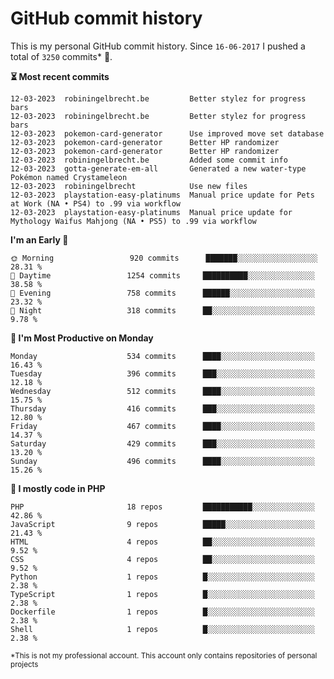 # GitHub commit history
This is my personal GitHub commit history. Since <!--START_SECTION:first-commit-date-->`16-06-2017`<!--END_SECTION:first-commit-date--> I pushed a total of <!--START_SECTION:total-commit-count-->`3250`<!--END_SECTION:total-commit-count--> commits* 🎉.

<!--START_SECTION:most-recent-commits-->
**⏳ Most recent commits**
                                        
```text
12-03-2023  robiningelbrecht.be         Better stylez for progress bars
12-03-2023  robiningelbrecht.be         Better stylez for progress bars
12-03-2023  pokemon-card-generator      Use improved move set database
12-03-2023  pokemon-card-generator      Better HP randomizer
12-03-2023  pokemon-card-generator      Better HP randomizer
12-03-2023  robiningelbrecht.be         Added some commit info
12-03-2023  gotta-generate-em-all       Generated a new water-type Pokémon named Crystameleon
12-03-2023  robiningelbrecht            Use new files
12-03-2023  playstation-easy-platinums  Manual price update for Pets at Work (NA • PS4) to .99 via workflow
12-03-2023  playstation-easy-platinums  Manual price update for Mythology Waifus Mahjong (NA • PS5) to .99 via workflow
```
<!--END_SECTION:most-recent-commits-->  

<!--START_SECTION:commits-per-day-time-->
**I&#039;m an Early 🐤**

```text
🌞 Morning                 920 commits      ███████░░░░░░░░░░░░░░░░░░   28.31 %
🌆 Daytime                 1254 commits     ██████████░░░░░░░░░░░░░░░   38.58 %
🌃 Evening                 758 commits      ██████░░░░░░░░░░░░░░░░░░░   23.32 %
🌙 Night                   318 commits      ██░░░░░░░░░░░░░░░░░░░░░░░   9.78 %
```
<!--END_SECTION:commits-per-day-time-->  

<!--START_SECTION:commits-per-weekday-->
**📅 I&#039;m Most Productive on Monday**

```text
Monday                    534 commits      ████░░░░░░░░░░░░░░░░░░░░░   16.43 %
Tuesday                   396 commits      ███░░░░░░░░░░░░░░░░░░░░░░   12.18 %
Wednesday                 512 commits      ████░░░░░░░░░░░░░░░░░░░░░   15.75 %
Thursday                  416 commits      ███░░░░░░░░░░░░░░░░░░░░░░   12.80 %
Friday                    467 commits      ████░░░░░░░░░░░░░░░░░░░░░   14.37 %
Saturday                  429 commits      ███░░░░░░░░░░░░░░░░░░░░░░   13.20 %
Sunday                    496 commits      ████░░░░░░░░░░░░░░░░░░░░░   15.26 %
```
<!--END_SECTION:commits-per-weekday-->  

<!--START_SECTION:repos-per-language-->
**💬 I mostly code in PHP**

```text
PHP                       18 repos         ███████████░░░░░░░░░░░░░░   42.86 %
JavaScript                9 repos          █████░░░░░░░░░░░░░░░░░░░░   21.43 %
HTML                      4 repos          ██░░░░░░░░░░░░░░░░░░░░░░░   9.52 %
CSS                       4 repos          ██░░░░░░░░░░░░░░░░░░░░░░░   9.52 %
Python                    1 repos          █░░░░░░░░░░░░░░░░░░░░░░░░   2.38 %
TypeScript                1 repos          █░░░░░░░░░░░░░░░░░░░░░░░░   2.38 %
Dockerfile                1 repos          █░░░░░░░░░░░░░░░░░░░░░░░░   2.38 %
Shell                     1 repos          █░░░░░░░░░░░░░░░░░░░░░░░░   2.38 %
```
<!--END_SECTION:repos-per-language-->  

<sub>*This is not my professional account. This account only contains repositories of personal projects</sub>
